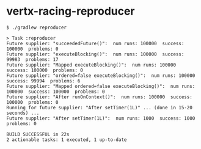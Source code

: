 # vertx-racing-reproducer

    $ ./gradlew reproducer
    
    > Task :reproducer
    Future supplier: "succeededFuture()":  num runs: 100000  success: 100000  problems: 0
    Future supplier: "executeBlocking()":  num runs: 100000  success: 99983  problems: 17
    Future supplier: "Mapped executeBlocking()":  num runs: 100000  success: 100000  problems: 0
    Future supplier: "ordered=false executeBlocking()":  num runs: 100000  success: 99994  problems: 6
    Future supplier: "Mapped ordered=false executeBlocking()":  num runs: 100000  success: 100000  problems: 0
    Future supplier: "After runOnContext()":  num runs: 100000  success: 100000  problems: 0
    Running for future supplier: "After setTimer(1L)" ... (done in 15-20 seconds) ...
    Future supplier: "After setTimer(1L)":  num runs: 1000  success: 1000  problems: 0
    
    BUILD SUCCESSFUL in 22s
    2 actionable tasks: 1 executed, 1 up-to-date
